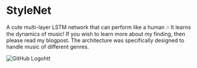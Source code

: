 # StyleNet
A cute multi-layer LSTM network that can perform like a human 🎶 It learns the dynamics of music!  If you wish to learn more about my finding, then please read my blogpost. The architecture was specifically designed to handle music of different genres.

![GitHub Logo](imanmalik.com/assets/img/stylenet.png/)htt
